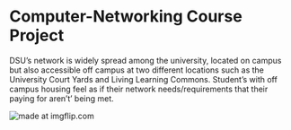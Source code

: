 # Computer-Networking Course Project

DSU’s network is widely spread among the university, located on campus but also accessible off campus at two different locations such as the University Court Yards and Living Learning Commons. Student’s with off campus housing feel as if their network needs/requirements that their paying for aren’t’ being met. 

<img src="https://imgflip.com/gif/3ckhry" title="made at imgflip.com"/>
